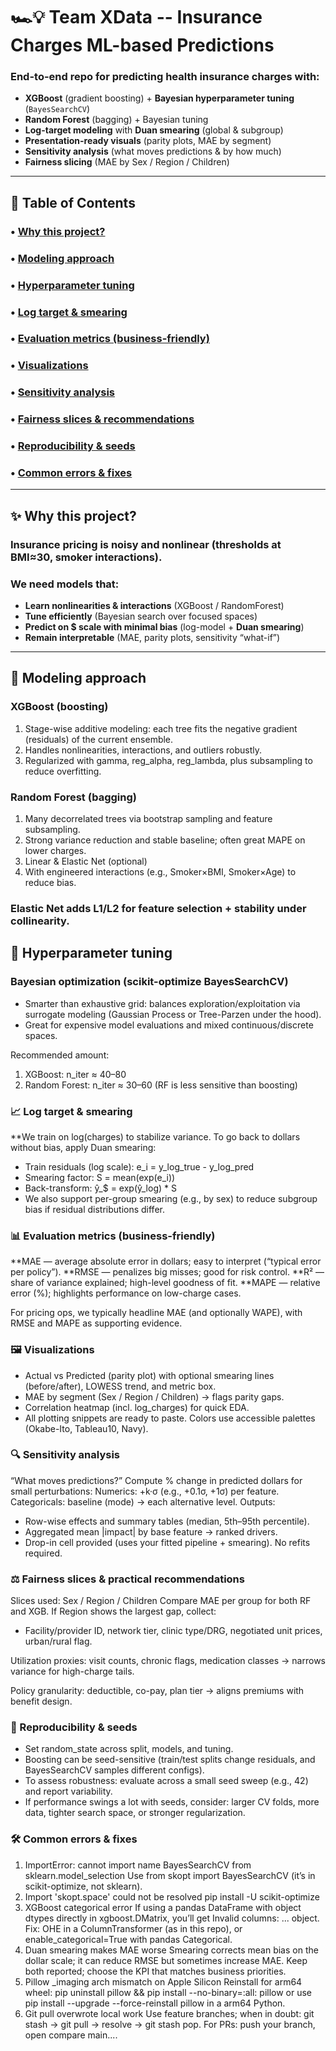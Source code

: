 # 🏎️💡 Team XData -- Insurance Charges ML-based Predictions

### End-to-end repo for predicting **health insurance charges** with:
- **XGBoost** (gradient boosting) + **Bayesian hyperparameter tuning** (`BayesSearchCV`)
- **Random Forest** (bagging) + Bayesian tuning
- **Log-target modeling** with **Duan smearing** (global & subgroup)
- **Presentation-ready visuals** (parity plots, MAE by segment)
- **Sensitivity analysis** (what moves predictions & by how much)
- **Fairness slicing** (MAE by Sex / Region / Children)

---

## 🔗 Table of Contents
### • [Why this project?](#-why-this-project)  
### • [Modeling approach](#-modeling-approach)  
### • [Hyperparameter tuning](#-hyperparameter-tuning)  
### • [Log target & smearing](#-log-target--smearing)  
### • [Evaluation metrics (business-friendly)](#-evaluation-metrics-business-friendly)  
### • [Visualizations](#-visualizations)  
### • [Sensitivity analysis](#-sensitivity-analysis)  
### • [Fairness slices & recommendations](#-fairness-slices--recommendations)  
### • [Reproducibility & seeds](#-reproducibility--seeds)  
### • [Common errors & fixes](#-common-errors--fixes)  

---

## ✨ Why this project?
### Insurance pricing is **noisy** and **nonlinear** (thresholds at **BMI≈30**, smoker interactions).
### We need models that:
- **Learn nonlinearities & interactions** (XGBoost / RandomForest)
- **Tune efficiently** (Bayesian search over focused spaces)
- **Predict on $ scale with minimal bias** (log-model + **Duan smearing**)
- **Remain interpretable** (MAE, parity plots, sensitivity “what-if”)

---

## 🧠 Modeling approach 

### XGBoost (boosting)

1. Stage-wise additive modeling: each tree fits the negative gradient (residuals) of the current ensemble.
2. Handles nonlinearities, interactions, and outliers robustly.
3. Regularized with gamma, reg_alpha, reg_lambda, plus subsampling to reduce overfitting.

### Random Forest (bagging)
1. Many decorrelated trees via bootstrap sampling and feature subsampling.
2. Strong variance reduction and stable baseline; often great MAPE on lower charges.
3. Linear & Elastic Net (optional)
3. With engineered interactions (e.g., Smoker×BMI, Smoker×Age) to reduce bias.

### Elastic Net adds L1/L2 for feature selection + stability under collinearity.

## 🎯 Hyperparameter tuning

### Bayesian optimization (scikit-optimize BayesSearchCV)
- Smarter than exhaustive grid: balances exploration/exploitation via surrogate modeling (Gaussian Process or Tree-Parzen under the hood).
- Great for expensive model evaluations and mixed continuous/discrete spaces.

Recommended amount:
1. XGBoost: n_iter ≈ 40–80
2. Random Forest: n_iter ≈ 30–60 (RF is less sensitive than boosting)

### 📈 Log target & smearing
 **We train on log(charges) to stabilize variance. To go back to dollars without bias, apply Duan smearing:

- Train residuals (log scale): e_i = y_log_true - y_log_pred
- Smearing factor: S = mean(exp(e_i))
- Back-transform: ŷ_$ = exp(ŷ_log) * S
- We also support per-group smearing (e.g., by sex) to reduce subgroup bias if residual distributions differ.

### 📊 Evaluation metrics (business-friendly)
 **MAE — average absolute error in dollars; easy to interpret (“typical error per policy”).
 **RMSE — penalizes big misses; good for risk control.
 **R² — share of variance explained; high-level goodness of fit.
 **MAPE — relative error (%); highlights performance on low-charge cases.

For pricing ops, we typically headline MAE (and optionally WAPE), with RMSE and MAPE as supporting evidence.

### 🖼️ Visualizations
- Actual vs Predicted (parity plot) with optional smearing lines (before/after), LOWESS trend, and metric box.
- MAE by segment (Sex / Region / Children) → flags parity gaps.
- Correlation heatmap (incl. log_charges) for quick EDA.
- All plotting snippets are ready to paste. Colors use accessible palettes (Okabe-Ito, Tableau10, Navy).

### 🔍 Sensitivity analysis
“What moves predictions?” Compute % change in predicted dollars for small perturbations:
Numerics: +k·σ (e.g., +0.1σ, +1σ) per feature.
Categoricals: baseline (mode) → each alternative level.
Outputs:
- Row-wise effects and summary tables (median, 5th–95th percentile).
- Aggregated mean |impact| by base feature → ranked drivers.
- Drop-in cell provided (uses your fitted pipeline + smearing). No refits required.

### ⚖️ Fairness slices & practical recommendations
Slices used: Sex / Region / Children
Compare MAE per group for both RF and XGB.
If Region shows the largest gap, collect:
 - Facility/provider ID, network tier, clinic type/DRG, negotiated unit prices, urban/rural flag.

Utilization proxies: visit counts, chronic flags, medication classes → narrows variance for high-charge tails.

Policy granularity: deductible, co-pay, plan tier → aligns premiums with benefit design.

### 🔁 Reproducibility & seeds
- Set random_state across split, models, and tuning.
- Boosting can be seed-sensitive (train/test splits change residuals, and BayesSearchCV samples different configs).
- To assess robustness: evaluate across a small seed sweep (e.g., 42) and report variability.
- If performance swings a lot with seeds, consider: larger CV folds, more data, tighter search space, or stronger regularization.

### 🛠️ Common errors & fixes

1. ImportError: cannot import name BayesSearchCV from sklearn.model_selection Use from skopt import BayesSearchCV (it’s in scikit-optimize, not sklearn).
2. Import 'skopt.space' could not be resolved pip install -U scikit-optimize
3. XGBoost categorical error If using a pandas DataFrame with object dtypes directly in xgboost.DMatrix, you’ll get Invalid columns: ... object. Fix: OHE in a ColumnTransformer (as in this repo), or enable_categorical=True with pandas Categorical.
4. Duan smearing makes MAE worse Smearing corrects mean bias on the dollar scale; it can reduce RMSE but sometimes increase MAE. Keep both reported; choose the KPI that matches business priorities.
5. Pillow _imaging arch mismatch on Apple Silicon Reinstall for arm64 wheel: pip uninstall pillow && pip install --no-binary=:all: pillow or use pip install --upgrade --force-reinstall pillow in a arm64 Python.
6. Git pull overwrote local work Use feature branches; when in doubt: git stash → git pull → resolve → git stash pop. For PRs: push your branch, open compare main....


